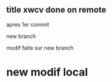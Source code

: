 ## title xwcv done on remote

apres 1er commit

new branch



modif faite sur new branch

# new modif local

